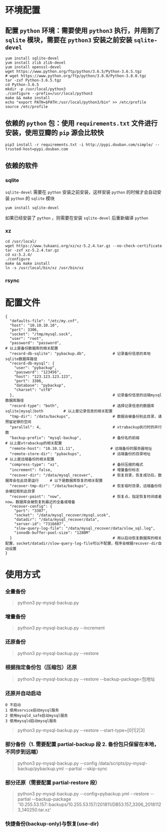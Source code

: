 # 环境配置
## 配置 `python` 环境：需要使用 `python3` 执行，并用到了 `sqlite` 模块，需要在 `python3` 安装之前安装 `sqlite-devel`
```shell
yum install sqlite-devel
yum install zlib zlib-devel
yum install openssl-devel
wget https://www.python.org/ftp/python/3.6.5/Python-3.6.5.tgz
# wget https://www.python.org/ftp/python/3.8.0/Python-3.8.0.tgz
tar -zxf Python-3.6.5.tgz 
cd Python-3.6.5
mkdir -p /usr/local/python3
./configure --prefix=/usr/local/python3
make && make install
echo "export PATH=$PATH:/usr/local/python3/bin" >> /etc/profile
source /etc/profile
```
## 依赖的 `python` 包：使用 `requirements.txt` 文件进行安装，使用豆瓣的 `pip` 源会比较快
```shell
pip3 install -r requirements.txt -i http://pypi.douban.com/simple/ --trusted-host=pypi.douban.com
```
## 依赖的软件
### sqlite
`sqlite-devel` 需要在 `python` 安装之前安装，这样安装 `python` 的时候才会自动安装 `python` 的 `sqlite` 模块
```shell
yum install sqlite-devel
```
如果已经安装了 `python` ，则需要在安装 `sqlite-devel` 后重新编译 `python`
### xz
```shell
cd /usr/local/
wget https://www.tukaani.org/xz/xz-5.2.4.tar.gz --no-check-certificate
tar -zxf xz-5.2.4.tar.gz
cd xz-5.2.4/
./configure
make && make install
ln -s /usr/local/bin/xz /usr/bin/xz
```
### rsync
# 配置文件
```
{
  "defaults-file": "/etc/my.cnf",
  "host": "10.10.10.10",
  "port": 3306,
  "socket": "/tmp/mysql.sock",
  "user": "root",
  "password": "password",                                                                       # 以上是备份数据库的相关配置
  "record-db-sqlite": "pybackup.db",            # 记录备份信息的本地sqlite数据库路径
  "record-db-mysql": {
    "user": "pybackup",
    "password": "123456",
    "host": "123.123.123.123",
    "port": 3306,
    "database": "pybackup",
    "charset": "utf8"
  },                                            # 记录备份信息的远端mysql数据库路径
  "record-type": "both",                        # 选择记录信息的数据库 sqlite|mysql|both         # 以上是记录信息的相关配置
  "tmp-dir": "/data/backups",                   # 数据会被备份到此目录，请预留足够的空间
  "parallel": 4,                                # xtrabackup执行时的并行数
  "backup-prefix": "mysql-backup",              # 备份名的前缀                                   # 以上是xtrabackup的相关配置
  "remote-host": "10.10.11.11",                # 远端备份的服务器地址
  "remote-store-dir": "pybackups",              # 远端备份的目录地址                             # 以上是远端备份的相关配置
  "compress-type": "xz",                        # 备份压缩的格式
  "increment": false,                           # 增量备份标志
  "recover-dir": "/data/mysql_recover",         # 恢复目录，恢复成功后，数据库会在此目录运行     # 以下是数据库恢复的相关配置
  "recover-tmp-dir": "/data/backups",           # 恢复临时目录，远端备份将会被拉取到此目录
  "recover-point": "now",                       # 恢复点，指定恢复时间或者now，数据库会被恢复到最近的全备或增备
  "recover-config": {
    "port": "3307",
    "socket": "/data/mysql_recover/mysql.scok",
    "datadir": "/data/mysql_recover/data",
    "server-id": "7316607",
    "slow-query-log-file": "/data/mysql_recover/data/slow_sql.log",
    "innodb-buffer-pool-size": "1280M"
  }                                             # 用以启动恢复数据库的相关配置，socket/datadir/slow-query-log-file可以不配置，程序会根据recover-dir自动设置
}
```
# 使用方式
### 全量备份
> python3 py-mysql-backup.py
### 增量备份
> python3 py-mysql-backup.py --increment
### 还原备份
> python3 py-mysql-backup.py --restore
### 根据指定备份包（压缩包）还原
> python3 py-mysql-backup.py --restore --backup-package=包地址
### 还原并自动启动
    0 不启动
    1 使用service启动mysql服务
    2 使用mysqld_safe启动mysql服务
    3 使用mysqld启动mysql服务
> python3 py-mysql-backup.py --restore --start-type=[0|1|2|3]
### 部分备份（1. 需要配置 partial-backup 段 2. 备份包只保留在本地，不同步到远端）
> python3 py-mysql-backup.py  --config /data/scripts/py-mysql-backup/pybackup.yml --partial --skip-sync
### 部分还原（需要配置 partial-restore 段）
> python3 py-mysql-backup.py --config=pybackup.yml --restore --partial --backup-package '10.255.53.157::backups/10.255.53.157/201811/DB53.157_3306_20181123_140250.tar.xz'

### 快捷备份(backup-only)与恢复(use-dir)

